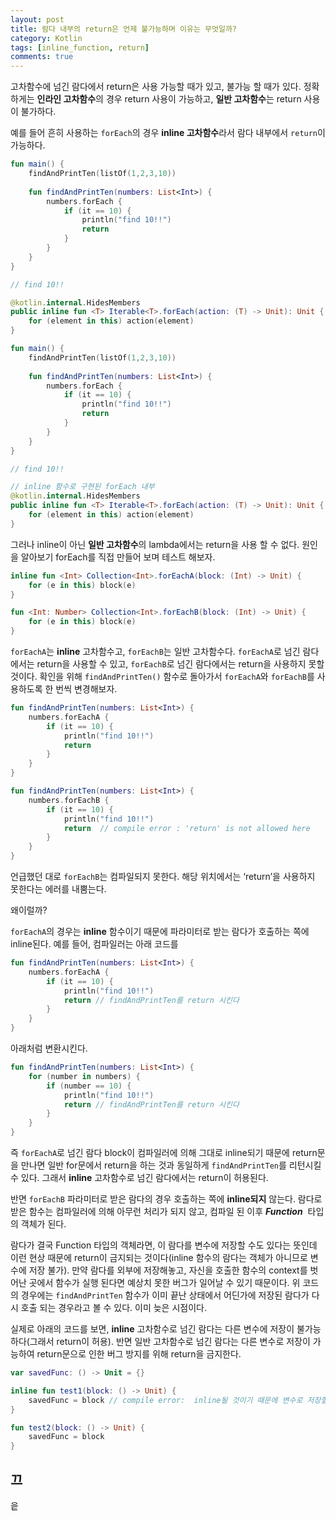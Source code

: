 ```yaml
---
layout: post
title: 람다 내부의 return은 언제 불가능하며 이유는 무엇일까?
category: Kotlin
tags: [inline_function, return]
comments: true
---
```


고차함수에 넘긴 람다에서 return은 사용 가능할 때가 있고, 불가능 할 때가 있다.
정확하게는 **인라인 고차함수**의 경우 return 사용이 가능하고,
**일반 고차함수**는 return 사용이 불가하다.

예를 들어 흔히 사용하는 `forEach`의 경우 **inline 고차함수**라서 람다 내부에서 `return`이 가능하다.

```kotlin
fun main() {
	findAndPrintTen(listOf(1,2,3,10))
	
	fun findAndPrintTen(numbers: List<Int>) {
	    numbers.forEach {
	        if (it == 10) {
	            println("find 10!!")
	            return
	        }
	    }
	}
}

// find 10!!
```

```kotlin
@kotlin.internal.HidesMembers
public inline fun <T> Iterable<T>.forEach(action: (T) -> Unit): Unit {
    for (element in this) action(element)
}
```

```kotlin
fun main() {
	findAndPrintTen(listOf(1,2,3,10))
	
	fun findAndPrintTen(numbers: List<Int>) {
	    numbers.forEach {
	        if (it == 10) {
	            println("find 10!!")
	            return
	        }
	    }
	}
}

// find 10!!
```

```kotlin
// inline 함수로 구현된 forEach 내부 
@kotlin.internal.HidesMembers
public inline fun <T> Iterable<T>.forEach(action: (T) -> Unit): Unit {
    for (element in this) action(element)
}
```

그러나 inline이 아닌 **일반 고차함수**의 lambda에서는 return을 사용 할 수 없다.
원인을 알아보기 forEach를 직접 만들어 보며 테스트 해보자.

```kotlin
inline fun <Int> Collection<Int>.forEachA(block: (Int) -> Unit) {
    for (e in this) block(e)
}

fun <Int: Number> Collection<Int>.forEachB(block: (Int) -> Unit) {
    for (e in this) block(e)
}
```

`forEachA`는 **inline** 고차함수고, `forEachB`는 일반 고차함수다.
`forEachA`로 넘긴 람다에서는 return을 사용할 수 있고, `forEachB`로 넘긴 람다에서는 return을 사용하지 못할 것이다. 확인을 위해 `findAndPrintTen()` 함수로 돌아가서 `forEachA`와 `forEachB`를 사용하도록 한 번씩 변경해보자.

```kotlin
fun findAndPrintTen(numbers: List<Int>) {
    numbers.forEachA {
        if (it == 10) {
            println("find 10!!")
            return
        }
    }
}

fun findAndPrintTen(numbers: List<Int>) {
    numbers.forEachB {
        if (it == 10) {
            println("find 10!!")
            return  // compile error : 'return' is not allowed here
        }
    }
}
```

언급했던 대로 `forEachB`는 컴파일되지 못한다. 해당 위치에서는 ‘return’을 사용하지 못한다는 에러를 내뿜는다.

왜이럴까?

`forEachA`의 경우는 **inline** 함수이기 때문에 파라미터로 받는 람다가 호출하는 쪽에 inline된다.
예를 들어, 컴파일러는 아래 코드를 

```kotlin
fun findAndPrintTen(numbers: List<Int>) {
    numbers.forEachA {
        if (it == 10) {
            println("find 10!!")
            return // findAndPrintTen를 return 시킨다
        } 
    }
}
```

아래처럼 변환시킨다.

```kotlin
fun findAndPrintTen(numbers: List<Int>) {
    for (number in numbers) {
        if (number == 10) {
            println("find 10!!")
            return // findAndPrintTen를 return 시킨다
        }
    }
}
```

즉 `forEachA`로 넘긴 람다 block이 컴파일러에 의해 그대로 inline되기 때문에 return문을 만나면 일반 for문에서 return을 하는 것과 동일하게 `findAndPrintTen`를 리턴시킬 수 있다. 그래서 **inline** 고차함수로 넘긴 람다에서는 return이 허용된다.

반면 `forEachB` 파라미터로 받은 람다의 경우 호출하는 쪽에 **inline되지** 않는다. 람다로 받은 함수는 컴파일러에 의해 아무런 처리가 되지 않고, 컴파일 된 이후 ***Function***  타입의 객체가 된다.

람다가 결국 Function 타입의 객체라면, 이 람다를 변수에 저장할 수도 있다는 뜻인데 이런 현상 때문에 return이 금지되는 것이다(inline 함수의 람다는 객체가 아니므로 변수에 저장 불가). 만약 람다를 외부에 저장해놓고, 자신을 호출한 함수의 context를 벗어난 곳에서 함수가 실행 된다면 예상치 못한 버그가 일어날 수 있기 때문이다. 위 코드의 경우에는 `findAndPrintTen` 함수가 이미 끝난 상태에서 어딘가에 저장된 람다가 다시 호출 되는 경우라고 볼 수 있다. 이미 늦은 시점이다.

실제로 아래의 코드를 보면, **inline** 고차함수로 넘긴 람다는 다른 변수에 저장이 불가능 하다(그래서 return이 허용). 반면 일반 고차함수로 넘긴 람다는 다른 변수로 저장이 가능하여 return문으로 인한 버그 방지를 위해 return을 금지한다.

```kotlin
var savedFunc: () -> Unit = {}

inline fun test1(block: () -> Unit) {
    savedFunc = block // compile error:  inline될 것이기 때문에 변수로 저장할 수 없다.
}

fun test2(block: () -> Unit) {
    savedFunc = block
}
```

## 끄
읕